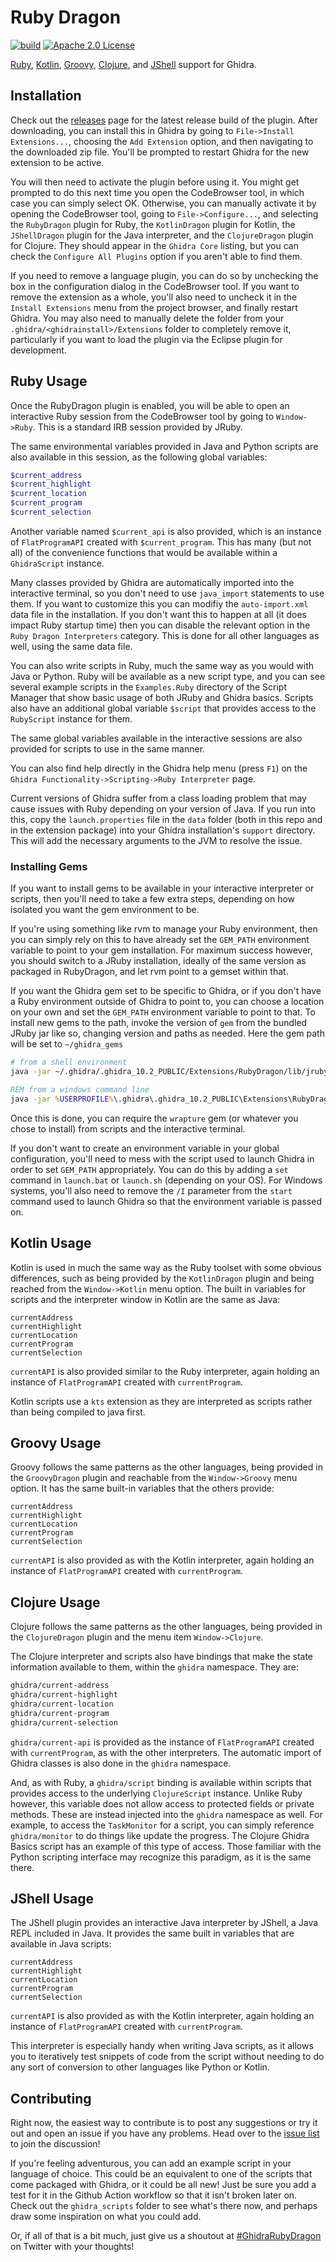 # Ruby Dragon
[![build](https://github.com/goatshriek/ruby-dragon/actions/workflows/build.yml/badge.svg)](https://github.com/goatshriek/ruby-dragon/actions/workflows/build.yml)
[![Apache 2.0 License](https://img.shields.io/badge/license-Apache%202.0-blue.svg)](https://opensource.org/licenses/Apache-2.0)

[Ruby](#ruby-usage), [Kotlin](#kotlin-usage), [Groovy](#groovy-usage),
[Clojure](#clojure-usage), and [JShell](#jshell-usage) support for Ghidra.


## Installation
Check out the
[releases](https://github.com/goatshriek/ruby-dragon/releases/latest) page
for the latest release build of the plugin. After downloading, you can
install this in Ghidra by going to `File->Install Extensions...`, choosing
the `Add Extension` option, and then navigating to the downloaded zip file.
You'll be prompted to restart Ghidra for the new extension to be active.

You will then need to activate the plugin before using it. You might get
prompted to do this next time you open the CodeBrowser tool, in which case you
can simply select OK. Otherwise, you can manually activate it by opening the
CodeBrowser tool, going to `File->Configure...`, and selecting the `RubyDragon`
plugin for Ruby, the `KotlinDragon` plugin for Kotlin, the `JShellDragon` plugin
for the Java interpreter, and the `ClojureDragon` plugin for Clojure. They
should appear in the `Ghidra Core` listing, but you can check the `Configure All
Plugins` option if you aren't able to find them.

If you need to remove a language plugin, you can do so by unchecking the box in
the configuration dialog in the CodeBrowser tool. If you want to remove the
extension as a whole, you'll also need to uncheck it in the `Install Extensions`
menu from the project browser, and finally restart Ghidra. You may also need to
manually delete the folder from your
`.ghidra/<ghidrainstall>/Extensions` folder to completely remove it,
particularly if you want to load the plugin via the Eclipse plugin for
development.


## Ruby Usage
Once the RubyDragon plugin is enabled, you will be able to open an interactive
Ruby session from the CodeBrowser tool by going to `Window->Ruby`. This is a 
standard IRB session provided by JRuby.

The same environmental variables provided in Java and Python scripts are also
available in this session, as the following global variables:

```ruby
$current_address
$current_highlight
$current_location
$current_program
$current_selection
```

Another variable named `$current_api` is also provided, which is an instance of
`FlatProgramAPI` created with `$current_program`. This has many (but not all) of
the convenience functions that would be available within a `GhidraScript`
instance.

Many classes provided by Ghidra are automatically imported into the interactive
terminal, so you don't need to use `java_import` statements to use them. If you
want to customize this you can modifiy the `auto-import.xml` data file in the
installation. If you don't want this to happen at all (it does impact Ruby
startup time) then you can disable the relevant option in the
`Ruby Dragon Interpreters` category. This is done for all other languages as
well, using the same data file.

You can also write scripts in Ruby, much the same way as you would with Java or
Python. Ruby will be available as a new script type, and you can see several
example scripts in the `Examples.Ruby` directory of the Script Manager that
show basic usage of both JRuby and Ghidra basics. Scripts also have an
additional global variable `$script` that provides access to the `RubyScript`
instance for them.

The same global variables available in the interactive sessions are also
provided for scripts to use in the same manner.

You can also find help directly in the Ghidra help menu (press `F1`) on the 
`Ghidra Functionality->Scripting->Ruby Interpreter` page.

Current versions of Ghidra suffer from a class loading problem that may cause
issues with Ruby depending on your version of Java. If you run into this, copy
the `launch.properties` file in the `data` folder (both in this repo and in
the extension package) into your Ghidra installation's `support` directory.
This will add the necessary arguments to the JVM to resolve the issue.


### Installing Gems
If you want to install gems to be available in your interactive interpreter
or scripts, then you'll need to take a few extra steps, depending on how
isolated you want the gem environment to be.

If you're using something like rvm to manage your Ruby environment, then you can
simply rely on this to have already set the `GEM_PATH` environment variable to
point to your gem installation. For maximum success however, you should switch
to a JRuby installation, ideally of the same version as packaged in RubyDragon,
and let rvm point to a gemset within that.

If you want the Ghidra gem set to be specific to Ghidra, or if you don't have a
Ruby environment outside of Ghidra to point to, you can choose a location on
your own and set the `GEM_PATH` environment variable to point to that. To
install new gems to the path, invoke the version of `gem` from the bundled JRuby
jar like so, changing version and paths as needed. Here the gem path will be set
to `~/ghidra_gems`

```sh
# from a shell environment
java -jar ~/.ghidra/.ghidra_10.2_PUBLIC/Extensions/RubyDragon/lib/jruby-complete-9.3.9.0.jar -S gem install -i ~/ghidra_gems wrapture
```

```bat
REM from a windows command line
java -jar %USERPROFILE%\.ghidra\.ghidra_10.2_PUBLIC\Extensions\RubyDragon\lib\jruby-complete-9.3.9.0.jar -S gem install -i %USERPROFILE%\ghidra_gems wrapture
```

Once this is done, you can require the `wrapture` gem (or whatever you chose
to install) from scripts and the interactive terminal.

If you don't want to create an environment variable in your global
configuration, you'll need to mess with the script used to launch Ghidra in
order to set `GEM_PATH` appropriately. You can do this by adding a `set`
command in `launch.bat` or `launch.sh` (depending on your OS). For Windows
systems, you'll also need to remove the `/I` parameter from the `start`
command used to launch Ghidra so that the environment variable is passed on.


## Kotlin Usage
Kotlin is used in much the same way as the Ruby toolset with some obvious
differences, such as being provided by the `KotlinDragon` plugin and being
reached from the `Window->Kotlin` menu option. The built in variables for
scripts and the interpreter window in Kotlin are the same as Java:

```
currentAddress
currentHighlight
currentLocation
currentProgram
currentSelection
```

`currentAPI` is also provided similar to the Ruby interpreter, again holding an
instance of `FlatProgramAPI` created with `currentProgram`.

Kotlin scripts use a `kts` extension as they are interpreted as scripts rather
than being compiled to java first.


## Groovy Usage
Groovy follows the same patterns as the other languages, being provided in the
`GroovyDragon` plugin and reachable from the `Window->Groovy` menu option. It
has the same built-in variables that the others provide:

```
currentAddress
currentHighlight
currentLocation
currentProgram
currentSelection
```

`currentAPI` is also provided as with the Kotlin interpreter, again holding an
instance of `FlatProgramAPI` created with `currentProgram`.


## Clojure Usage
Clojure follows the same patterns as the other languages, being provided in the
`ClojureDragon` plugin and the menu item `Window->Clojure`.

The Clojure interpreter and scripts also have bindings that make the state
information available to them, within the `ghidra` namespace. They are:

```clojure
ghidra/current-address
ghidra/current-highlight
ghidra/current-location
ghidra/current-program
ghidra/current-selection
```

`ghidra/current-api` is provided as the instance of `FlatProgramAPI` created
with `currentProgram`, as with the other interpreters. The automatic import of
Ghidra classes is also done in the `ghidra` namespace.

And, as with Ruby, a `ghidra/script` binding is available within scripts that
provides access to the underlying `ClojureScript` instance. Unlike Ruby however,
this variable does not allow access to protected fields or private methods.
These are instead injected into the `ghidra` namespace as well. For example, to
access the `TaskMonitor` for a script, you can simply reference `ghidra/monitor`
to do things like update the progress. The Clojure Ghidra Basics script has an
example of this type of access. Those familiar with the Python scripting
interface may recognize this paradigm, as it is the same there.


## JShell Usage
The JShell plugin provides an interactive Java interpreter by JShell, a Java
REPL included in Java. It provides the same built in variables that are
available in Java scripts:

```
currentAddress
currentHighlight
currentLocation
currentProgram
currentSelection
```

`currentAPI` is also provided as with the Kotlin interpreter, again holding an
instance of `FlatProgramAPI` created with `currentProgram`.

This interpreter is especially handy when writing Java scripts, as it allows you
to iteratively test snippets of code from the script without needing to do any
sort of conversion to other languages like Python or Kotlin.


## Contributing
Right now, the easiest way to contribute is to post any suggestions or try it
out and open an issue if you have any problems. Head over to the
[issue list](https://github.com/goatshriek/ruby-dragon/issues) to join the
discussion!

If you're feeling adventurous, you can add an example script in your language
of choice. This could be an equivalent to one of the scripts that come packaged
with Ghidra, or it could be all new! Just be sure you add a test for it in the
Github Action workflow so that it isn't broken later on. Check out the
`ghidra_scripts` folder to see what's there now, and perhaps draw some
inspiration on what you could add.

Or, if all of that is a bit much, just give us a shoutout at
[#GhidraRubyDragon](https://twitter.com/search?q=%23GhidraRubyDragon) on
Twitter with your thoughts!
